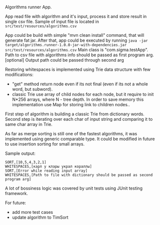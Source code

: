 Algorithms runner App.

App read file with algorithm and it's input, process it and store result in single csv file.
Sample of input file is located in `src/test/resources/algorithms.csv`

App could be build with simple "mvn clean install" command, that will generate fat jar.
After that, app could be executed by running `java -jar target/algorithms.runner-1.0.0-jar-with-dependencies.jar src/test/resources/algorithms.csv`
Main class is "com.sigma.testApp". Path to csv file with algorithms info should be passed as first program arg.
[optional] Output path could be passed through second arg


Restoring whitespaces is implemented using Trie data structure with few modifications:
 - "get" method return node even if its not final (even if its not a whole word, but subword).
 - classic Trie use array of child nodes for each node, but it require to init N*256 arrays, where N - tree depth.
 In order to save memory this implementation use Map for storing link to children nodes..
 
 First step of algorithm is building a classic Trie from dictionary words.
 Second step is iterating over each char of input string and comparing it to same char array in Trie.


As far as merge sorting is still one of the fastest algorithms, it was implemented using generic comparable type. 
It could be modified in future to use insertion sorting for small arrays.

Sample output:
```$xslt
SORT,[10,5,4,3,2,1]
WHITESPACES,[карл у клары украл кораллы]
SORT,[Error while reading input array]
WHITESPACES,[Path to file with dictionary should be passed as second program arg]

```
A lot of bossiness logic was covered by unit tests using JUnit testing framework.

For future:
- add more test cases
- update algorithm to TimSort